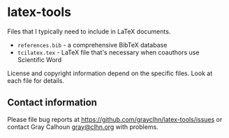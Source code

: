 latex-tools
===========

Files that I typically need to include in LaTeX documents.

* `references.bib` - a comprehensive BibTeX database
* `tcilatex.tex` - LaTeX file that's necessary when coauthors use
  Scientific Word

License and copyright information depend on the specific files. Look
at each file for details.

Contact information
-------------------

Please file bug reports at <https://github.com/grayclhn/latex-tools/issues>
or contact Gray Calhoun <gray@clhn.org> with problems.
